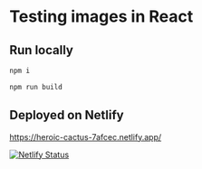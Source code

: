 # Testing images in React

## Run locally

```sh
npm i
```

```sh
npm run build
```

## Deployed on Netlify

https://heroic-cactus-7afcec.netlify.app/


[![Netlify Status](https://api.netlify.com/api/v1/badges/6f2b2306-c394-4fd9-8091-d5ab4e194301/deploy-status)](https://app.netlify.com/projects/heroic-cactus-7afcec/deploys)